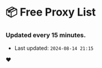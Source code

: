 # :package: Free Proxy List
### Updated every 15 minutes.

- Last updated: `2024-08-14 21:15`

:heart:

